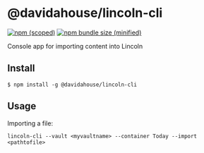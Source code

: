 # @davidahouse/lincoln-cli

[![npm (scoped)](https://img.shields.io/npm/v/@davidahouse/lincoln-cli.svg)](https://www.npmjs.com/package/davidahouse/lincoln-cli)
[![npm bundle size (minified)](https://img.shields.io/bundlephobia/min/@davidahouse/lincoln-cli.svg)](https://www.npmjs.com/package/davidahouse/lincoln-cli)

Console app for importing content into Lincoln

## Install

```
$ npm install -g @davidahouse/lincoln-cli
```

## Usage

Importing a file:

```
lincoln-cli --vault <myvaultname> --container Today --import <pathtofile>
```
